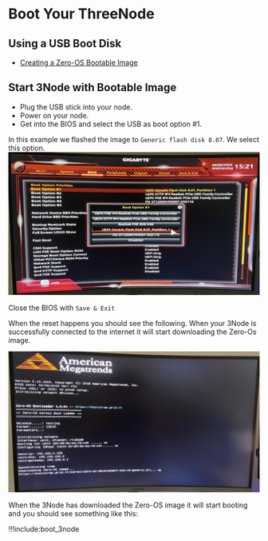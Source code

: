 # Boot Your ThreeNode

## Using a USB Boot Disk

* [Creating a Zero-OS Bootable Image](bootable_image)

## Start 3Node with Bootable Image

- Plug the USB stick into your node.
- Power on your node.
- Get into the BIOS and select the USB as boot option #1.

In this example we flashed the image to `Generic flash disk 8.07`. We select this option.
![Zero-OS during boot](./img/bios_setting_zos.jpg)

Close the BIOS with `Save & Exit`

When the reset happens you should see the following. When your 3Node is successfully connected to the internet it will start downloading the Zero-Os image.

![Zero-OS before boot](./img/zos_before_boot.jpg)

When the 3Node has downloaded the Zero-OS image it will start booting and you should see something like this:

!!!include:boot_3node
